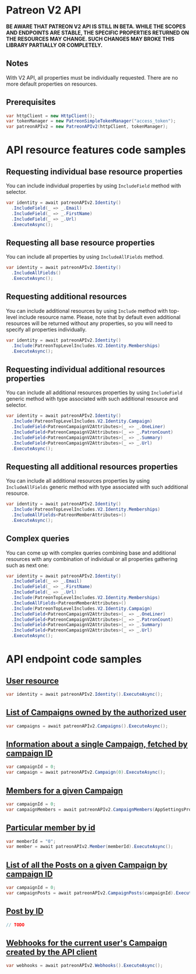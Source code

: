 # Patreon V2 API
**BE AWARE THAT PATREON V2 API IS STILL IN BETA. WHILE THE SCOPES AND ENDPOINTS ARE STABLE, THE SPECIFIC PROPERTIES RETURNED ON THE RESOURCES MAY CHANGE. SUCH CHANGES MAY BROKE THIS LIBRARY PARTIALLY OR COMPLETELY.**

## Notes
With V2 API, all properties must be individually requested. There are no more default properties on resources.

## Prerequisites
```csharp
var httpClient = new HttpClient();
var tokenManager = new PatreonSimpleTokenManager("access_token");
var patreonAPIv2 = new PatreonAPIv2(httpClient, tokenManager);
```

# API resource features code samples

## Requesting individual base resource properties
You can include individual properties by using `IncludeField` method with selector.

```csharp
var identity = await patreonAPIv2.Identity()
  .IncludeField(_ => _.Email)
  .IncludeField(_ => _.FirstName)
  .IncludeField(_ => _.Url)
  .ExecuteAsync();
```

## Requesting all base resource properties
You can include all properties by using `IncludeAllFields` method.

```csharp
var identity = await patreonAPIv2.Identity()
  .IncludeAllFields()
  .ExecuteAsync();
```

## Requesting additional resources
You can include additional resources by using `Include` method with top-level include resource name.
Please, note that by default even additional resources will be returned without any properties, so you will need to specify all properties individually.

```csharp
var identity = await patreonAPIv2.Identity()
  .Include(PatreonTopLevelIncludes.V2.Identity.Memberships)
  .ExecuteAsync();
```

## Requesting individual additional resources properties
You can include all additional resources properties by using `IncludeField` generic method with type associated with such additional resource and selector.

```csharp
var identity = await patreonAPIv2.Identity()
  .Include(PatreonTopLevelIncludes.V2.Identity.Campaign)
  .IncludeField<PatreonCampaignV2Attributes>(_ => _.OneLiner)
  .IncludeField<PatreonCampaignV2Attributes>(_ => _.PatronCount)
  .IncludeField<PatreonCampaignV2Attributes>(_ => _.Summary)
  .IncludeField<PatreonCampaignV2Attributes>(_ => _.Url)
  .ExecuteAsync();
```

## Requesting all additional resources properties
You can include all additional resources properties by using `IncludeAllFields` generic method with type associated with such additional resource.

```csharp
var identity = await patreonAPIv2.Identity()
  .Include(PatreonTopLevelIncludes.V2.Identity.Memberships)
  .IncludeAllFields<PatreonMemberAttributes>()
  .ExecuteAsync();
```

## Complex queries
You can come up with complex queries combining base and additional resources with any combination of individual or all properties gathering such as next one:

```csharp
var identity = await patreonAPIv2.Identity()
  .IncludeField(_ => _.Email)
  .IncludeField(_ => _.FirstName)
  .IncludeField(_ => _.Url)
  .Include(PatreonTopLevelIncludes.V2.Identity.Memberships)
  .IncludeAllFields<PatreonMemberAttributes>()
  .Include(PatreonTopLevelIncludes.V2.Identity.Campaign)
  .IncludeField<PatreonCampaignV2Attributes>(_ => _.OneLiner)
  .IncludeField<PatreonCampaignV2Attributes>(_ => _.PatronCount)
  .IncludeField<PatreonCampaignV2Attributes>(_ => _.Summary)
  .IncludeField<PatreonCampaignV2Attributes>(_ => _.Url)
  .ExecuteAsync();
```

# API endpoint code samples

## [User resource](https://docs.patreon.com/#get-api-oauth2-v2-identity)
```csharp
var identity = await patreonAPIv2.Identity().ExecuteAsync();
```

## [List of Campaigns owned by the authorized user](https://docs.patreon.com/#get-api-oauth2-v2-campaigns)
```csharp
var campaigns = await patreonAPIv2.Campaigns().ExecuteAsync();
```

## [Information about a single Campaign, fetched by campaign ID](https://docs.patreon.com/#get-api-oauth2-v2-campaigns-campaign_id)
```csharp
var campaignId = 0;
var campaign = await patreonAPIv2.Campaign(0).ExecuteAsync();
```

## [Members for a given Campaign](https://docs.patreon.com/#get-api-oauth2-v2-campaigns-campaign_id-members)
```csharp
var campaignId = 0;
var campaignMembers = await patreonAPIv2.CampaignMembers(AppSettingsProvider.CampaignId).ExecuteAsync();
```

## [Particular member by id](https://docs.patreon.com/#get-api-oauth2-v2-members-id)
```csharp
var memberId = "0";
var member = await patreonAPIv2.Member(memberId).ExecuteAsync();
```

## [List of all the Posts on a given Campaign by campaign ID](https://docs.patreon.com/#get-api-oauth2-v2-campaigns-campaign_id-posts)
```csharp
var campaignId = 0;
var campaignPosts = await patreonAPIv2.CampaignPosts(campaignId).ExecuteAsync();
```

## [Post by ID](https://docs.patreon.com/#get-api-oauth2-v2-posts-id)
```csharp
// TODO
```

## [Webhooks for the current user's Campaign created by the API client](https://docs.patreon.com/#get-api-oauth2-v2-webhooks)
```csharp
var webhooks = await patreonAPIv2.Webhooks().ExecuteAsync();
```
